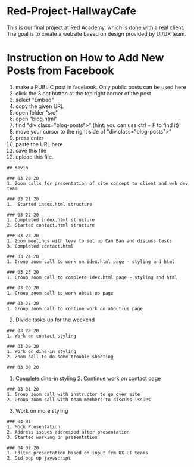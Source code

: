 # Red-Project-HallwayCafe
This is our final project at Red Academy, which is done with a real client. The goal is to create a website based on design provided by UI/UX team.

# Instruction on How to Add New Posts from Facebook
  1. make a PUBLIC post in facebook. Only public posts can be used here
  2. click the 3 dot button at the top right corner of the post
  3. select "Embed"
  4. copy the given URL
  5. open folder "src"
  6. open "blog.html"
  7. find "div class="blog-posts">" (hint: you can use ctrl + F to find it)
  8. move your cursor to the right side of "div class="blog-posts">"
  9. press enter
  10. paste the URL here
  11. save this file
  12. upload this file.


	## Kevin

	### 03 20 20
	1. Zoom calls for presentation of site concept to client and web dev team

	### 03 21 20
	1.  Started index.html structure
	
	### 03 22 20
	1. Completed index.html structure
	2. Started contact.html structure

	### 03 23 20
	1. Zoom meetings with team to set up Can Ban and discuss tasks
	3. Completed contact.html

	### 03 24 20
	1. Group zoom call to work on idex.html page - styling and html
	
	### 03 25 20
	1. Group zoom call to complete idex.html page - styling and html

	### 03 26 20
	1. Group zoom call to work about-us page

	### 03 27 20
	1. Group zoom call to contine work on about-us page
  2. Divide tasks up for the weekend

	### 03 28 20
	1. Work on contact styling

	### 03 29 20
	1. Work on dine-in styling
	2. Zoom call to do some trouble shooting
	
	### 03 30 20
  1. Complete dine-in styling
	2. Continue work on contact page 

	### 03 31 20
	1. Group zoom call with instructor to go over site
	2. Group zoom call with team members to discuss issues
  3. Work on more styling

	### 04 01 
	1. Mock Presentation
	2. Address issues addressed after presentation
	3. Started working on presentation

	### 04 02 20
	1. Edited presentation based on input frm UX UI teams
	2. Did pop up javascript


